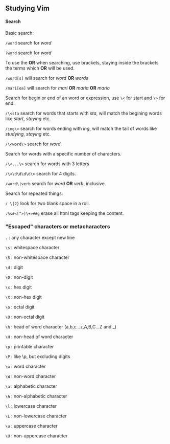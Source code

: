 Studying Vim
------------

#### Search

Basic search:

`/word` search for *word*

`?word` search for *word*

To use the **OR** when searching, use brackets, staying inside the brackets the
terms which **OR** will be used.

`/word[s]` will search for *word* **OR** *words*

`/mari[oa]` will search for *mari* **OR** *maria* **OR** *mario*

Search for begin or end of an word or expression, use `\<` for start and `\>`
for end.

`/\<sta` search for words that starts with *sta*, will match the begining words
like *start*, *staying* etc.

`/ing\>` search for words ending with *ing*, will match the tail of words like
*studying*, *staying* etc.

`/\<word\>` search for *word*.

Search for words with a specific number of characters.

`/\<...\>` search for words with 3 letters

`/\<\d\d\d\d\>` search for 4 digits.

`/word\|verb` search for *word* **OR** *verb*, inclusive.

Search for repeated things:

`/ \{2}` look for two blank space in a roll.

`:%s#<[^>]\+>##g` erase all html tags keeping the content.


### "Escaped" characters or metacharacters


`.` : any character except new line

`\s` : whitespace character

`\S` : non-whitespace character

`\d` : digit

`\D` : non-digit

`\x` : hex digit

`\X` : non-hex digit

`\o` : octal digit

`\O` : non-octal digit

`\h` : head of word character (a,b,c...z,A,B,C...Z and _)

`\H` : non-head of word character

`\p` : printable character

`\P` : like \p, but excluding digits

`\w` : word character

`\W` : non-word character

`\a` : alphabetic character

`\A` : non-alphabetic character

`\l` : lowercase character

`\L` : non-lowercase character

`\u` : uppercase character

`\U` : non-uppercase character

